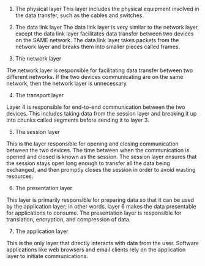 1. The physical layer
This layer includes the physical equipment involved in the data transfer, such as the cables and switches.

2. The data link layer
The data link layer is very similar to the network layer, except the data link layer facilitates data transfer between two devices on the SAME network. The data link layer takes packets from the network layer and breaks them into smaller pieces called frames. 

3. The network layer

The network layer is responsible for facilitating data transfer between two different networks. If the two devices communicating are on the same network, then the network layer is unnecessary. 

4. The transport layer

Layer 4 is responsible for end-to-end communication between the two devices. This includes taking data from the session layer and breaking it up into chunks called segments before sending it to layer 3. 

5. The session layer

This is the layer responsible for opening and closing communication between the two devices. The time between when the communication is opened and closed is known as the session. The session layer ensures that the session stays open long enough to transfer all the data being exchanged, and then promptly closes the session in order to avoid wasting resources.

6. The presentation layer

This layer is primarily responsible for preparing data so that it can be used by the application layer; in other words, layer 6 makes the data presentable for applications to consume. The presentation layer is responsible for translation, encryption, and compression of data.

7. The application layer

This is the only layer that directly interacts with data from the user. Software applications like web browsers and email clients rely on the application layer to initiate communications.